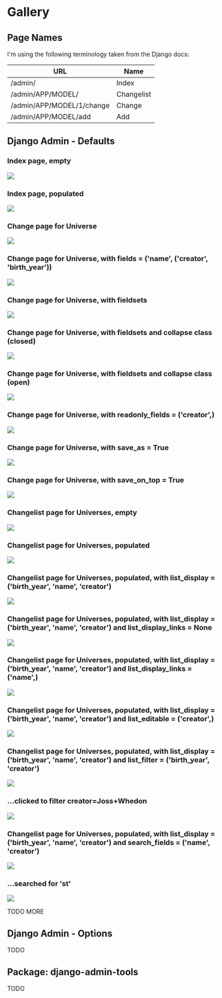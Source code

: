 # Gallery

## Page Names

I'm using the following terminology taken from the Django docs:

URL                       | Name
------------------------- | ----------
/admin/                   | Index
/admin/APP/MODEL/         | Changelist
/admin/APP/MODEL/1/change | Change
/admin/APP/MODEL/add      | Add

## Django Admin - Defaults

### Index page, empty

![](gallery/1.png?raw=true)

### Index page, populated

![](gallery/2.png?raw=true)

### Change page for Universe

![](gallery/5.png?raw=true)

### Change page for Universe, with fields = ('name', ('creator', 'birth_year'))

![](gallery/6.png?raw=true)

### Change page for Universe, with fieldsets

![](gallery/7.png?raw=true)

### Change page for Universe, with fieldsets and collapse class (closed)

![](gallery/8.png?raw=true)

### Change page for Universe, with fieldsets and collapse class (open)

![](gallery/9.png?raw=true)

### Change page for Universe, with readonly_fields = ('creator',)

![](gallery/10.png?raw=true)

### Change page for Universe, with save_as = True

![](gallery/11.png?raw=true)

### Change page for Universe, with save_on_top = True

![](gallery/12.png?raw=true)

### Changelist page for Universes, empty

![](gallery/3.png?raw=true)

### Changelist page for Universes, populated

![](gallery/4.png?raw=true)

### Changelist page for Universes, populated, with list_display = ('birth_year', 'name', 'creator')

![](gallery/13.png?raw=true)

### Changelist page for Universes, populated, with list_display = ('birth_year', 'name', 'creator') and list_display_links = None

![](gallery/14.png?raw=true)

### Changelist page for Universes, populated, with list_display = ('birth_year', 'name', 'creator') and list_display_links = ('name',)

![](gallery/15.png?raw=true)

### Changelist page for Universes, populated, with list_display = ('birth_year', 'name', 'creator') and list_editable = ('creator',)

![](gallery/16.png?raw=true)

### Changelist page for Universes, populated, with list_display = ('birth_year', 'name', 'creator') and list_filter = ('birth_year', 'creator')

![](gallery/17.png?raw=true)

### ...clicked to filter creator=Joss+Whedon

![](gallery/17a.png?raw=true)

### Changelist page for Universes, populated, with list_display = ('birth_year', 'name', 'creator') and search_fields = ('name', 'creator')

![](gallery/18.png?raw=true)

### ...searched for 'st'

![](gallery/18a.png?raw=true)

TODO MORE

## Django Admin - Options

TODO

## Package: django-admin-tools

TODO